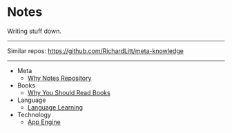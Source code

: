
# Notes

Writing stuff down.

---

Similar repos: https://github.com/RichardLitt/meta-knowledge

---

- Meta
  - [Why Notes Repository](/pages/why_notes_repository.md)
- Books
  - [Why You Should Read Books](/pages/why_you_should_read_books.md)
- Language
  - [Language Learning](/pages/language_learning.md)
- Technology
  - [App Engine](/pages/app_engine.md)



